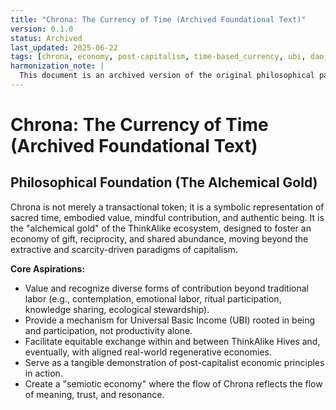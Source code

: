 ```yaml
---
title: "Chrona: The Currency of Time (Archived Foundational Text)"
version: 0.1.0
status: Archived
last_updated: 2025-06-22
tags: [chrona, economy, post-capitalism, time-based_currency, ubi, dao, ethical_economy, non_extractive, foundational_text]
harmonization_note: |
  This document is an archived version of the original philosophical paper on Chrona. Its core concepts have been integrated into the canonical "Chrona (⧖) Economic Protocol". For the current, active specification, please refer to that document. This file is preserved for historical and philosophical context.
---
```


# Chrona: The Currency of Time (Archived Foundational Text)

## Philosophical Foundation (The Alchemical Gold)

Chrona is not merely a transactional token; it is a symbolic representation of sacred time, embodied value, mindful contribution, and authentic being. It is the "alchemical gold" of the ThinkAlike ecosystem, designed to foster an economy of gift, reciprocity, and shared abundance, moving beyond the extractive and scarcity-driven paradigms of capitalism.

**Core Aspirations:**

*   Value and recognize diverse forms of contribution beyond traditional labor (e.g., contemplation, emotional labor, ritual participation, knowledge sharing, ecological stewardship).
*   Provide a mechanism for Universal Basic Income (UBI) rooted in being and participation, not productivity alone.
*   Facilitate equitable exchange within and between ThinkAlike Hives and, eventually, with aligned real-world regenerative economies.
*   Serve as a tangible demonstration of post-capitalist economic principles in action.
*   Create a "semiotic economy" where the flow of Chrona reflects the flow of meaning, trust, and resonance.
